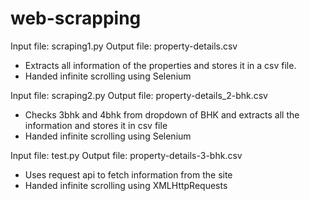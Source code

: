 # web-scrapping 

 
Input file: scraping1.py
Output file: property-details.csv
- Extracts all information of the properties and stores it in a csv file.
- Handed infinite scrolling using Selenium


Input file: scraping2.py
Output file: property-details_2-bhk.csv
- Checks 3bhk and 4bhk from dropdown of BHK and extracts all the information and stores it in csv file
- Handed infinite scrolling using Selenium

Input file: test.py
Output file: property-details-3-bhk.csv
- Uses request api to fetch information from the site
- Handed infinite scrolling using XMLHttpRequests


